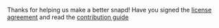 Thanks for helping us make a better snapd!
Have you signed the [license agreement](https://www.ubuntu.com/legal/contributors) and read the [contribution guide](https://github.com/snapcore/snapd/blob/master/CONTRIBUTING.md)
